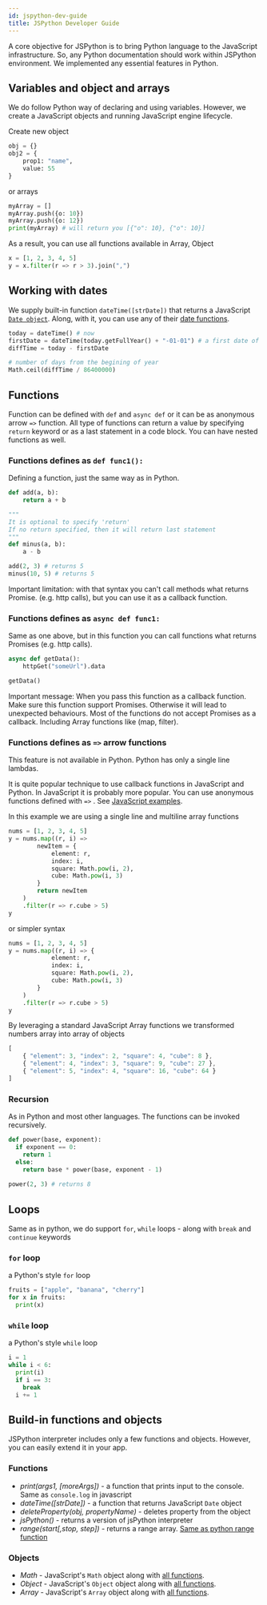 ```yaml
---
id: jspython-dev-guide
title: JSPython Developer Guide
---
```


A core objective for JSPython is to bring Python language to the JavaScript infrastructure. So, any Python documentation should work within JSPython environment. We implemented any essential features in Python.

## Variables and object and arrays

We do follow Python way of declaring and using variables. However, we create a JavaScript objects and running JavaScript engine lifecycle.

Create new object

```py 
obj = {}
obj2 = {
    prop1: "name",
    value: 55
}
```

or arrays

```py
myArray = []
myArray.push({o: 10})
myArray.push({o: 12})
print(myArray) # will return you [{"o": 10}, {"o": 10}]

```

As a result, you can use all functions available in Array, Object

```py
x = [1, 2, 3, 4, 5]
y = x.filter(r => r > 3).join(",")
```

## Working with dates

We supply built-in function `dateTime([strDate])` that returns a JavaScript [`Date object`](https://www.w3schools.com/js/js_dates.asp). Along, with it, you can use any of their [date functions](https://www.w3schools.com/jsref/jsref_obj_date.asp).

```py
today = dateTime() # now
firstDate = dateTime(today.getFullYear() + "-01-01") # a first date of the current year
diffTime = today - firstDate

# number of days from the begining of year
Math.ceil(diffTime / 86400000)
```

## Functions

Function can be defined with `def` and `async def` or it can be as anonymous arrow `=>` function. All type of functions can return a value by specifying `return` keyword or as a last statement in a code block. You can have nested functions as well.

### Functions defines as `def func1():`

Defining a function, just the same way as in Python. 

```py
def add(a, b):
    return a + b

""" 
It is optional to specify 'return'
If no return specified, then it will return last statement
"""
def minus(a, b):
    a - b

add(2, 3) # returns 5
minus(10, 5) # returns 5
```

Important limitation: with that syntax you can't call methods what returns Promise. (e.g. http calls), but you can use it as a callback function.


### Functions defines as `async def func1:`

Same as one above, but in this function you can call functions what returns Promises (e.g. http calls).

```py
async def getData():
    httpGet("someUrl").data

getData()
```

Important message: When you pass this function as a callback function. Make sure this function support Promises. Otherwise it will lead to unexpected behaviours. Most of the functions do not accept Promises as a callback. Including Array functions like (map, filter).

### Functions defines as `=>` arrow functions

This feature is not available in Python. Python has only a single line lambdas.

It is quite popular technique to use callback functions in JavaScript and Python. In JavaScript it is probably more popular. You can use anonymous functions defined with `=>` . See [JavaScript examples](https://www.w3schools.com/js/js_arrow_function.asp).

In this example we are using a single line and multiline array functions
```py
nums = [1, 2, 3, 4, 5]
y = nums.map((r, i) =>
        newItem = {
            element: r,
            index: i,
            square: Math.pow(i, 2),
            cube: Math.pow(i, 3)
        }
        return newItem
    )     
    .filter(r => r.cube > 5)
y
```
or simpler syntax

```py
nums = [1, 2, 3, 4, 5]
y = nums.map((r, i) => {
            element: r,
            index: i,
            square: Math.pow(i, 2),
            cube: Math.pow(i, 3)
        }
    )     
    .filter(r => r.cube > 5)
y
```

By leveraging a standard JavaScript Array functions we transformed numbers array into array of objects

```js
[
    { "element": 3, "index": 2, "square": 4, "cube": 8 },
    { "element": 4, "index": 3, "square": 9, "cube": 27 },
    { "element": 5, "index": 4, "square": 16, "cube": 64 }
]
```
### Recursion
As in Python and most other languages. The functions can be invoked recursively.

```py
def power(base, exponent):
  if exponent == 0:
    return 1
  else:
    return base * power(base, exponent - 1)
    
power(2, 3) # returns 8
```

## Loops

Same as in python, we do support `for`, `while` loops - along with `break` and `continue` keywords

### `for` loop

a Python's style `for` loop
```py
fruits = ["apple", "banana", "cherry"]
for x in fruits:
  print(x)
```

### `while` loop

a Python's style `while` loop
```py
i = 1
while i < 6:
  print(i)
  if i == 3:
    break
  i += 1
```


## Build-in functions and objects

JSPython interpreter includes only a few functions and objects. However, you can easily extend it in your app.

### Functions
  - *print(args1, [moreArgs])* - a function that prints input to the console. Same as `console.log` in javascript
  - *dateTime([strDate])* - a function that returns JavaScript `Date` object
  - *deleteProperty(obj, propertyName)* - deletes property from the object
  - *jsPython()* - returns a version of jsPython interpreter
  - *range(start[,stop, step])* - returns a range array. [Same as python range function](https://www.w3schools.com/python/ref_func_range.asp)

### Objects
  - *Math* - JavaScript's `Math` object along with [all functions](https://www.w3schools.com/jsref/jsref_obj_math.asp).
  - *Object* - JavaScript's `Object` object along with [all functions](https://developer.mozilla.org/en-US/docs/Web/JavaScript/Reference/Global_Objects/Object).
  - *Array* - JavaScript's `Array` object along with [all functions](https://www.w3schools.com/jsref/jsref_obj_array.asp).

